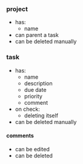 ### project

- has:
  - name
- can parent a task
- can be deleted manually

### task

- has:
  - name
  - description
  - due date
  - priority
  - comment
- on check:
  - deleting itself
- can be deleted manually

#### comments

- can be edited
- can be deleted
